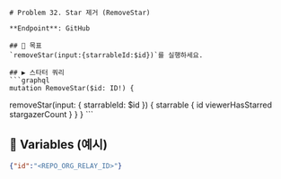     # Problem 32. Star 제거 (RemoveStar)

    **Endpoint**: GitHub

    ## 🎯 목표
    `removeStar(input:{starrableId:$id})`를 실행하세요.

    ## ▶ 스타터 쿼리
    ```graphql
    mutation RemoveStar($id: ID!) {
  removeStar(input: { starrableId: $id }) {
    starrable { id viewerHasStarred stargazerCount }
  }
}
    ```
## 🔧 Variables (예시)
```json
{"id":"<REPO_ORG_RELAY_ID>"}
```
